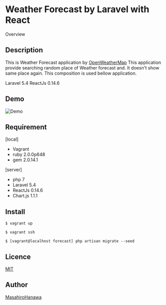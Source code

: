 Weather Forecast by Laravel with React
====

Overview

## Description
This is Weather Forecast application by [OpenWeatherMap](https://openweathermap.org/)
This application provide searching random place of Weather forecast and.
It doesn't show same place again.
This composition is used bellow application.

Laravel 5.4
ReactJs 0.14.6

## Demo

![Demo](https://lh3.googleusercontent.com/EzGeE2Pzhxv2mPlNgerLe1TZDH0F6GAcewjoYR4gLseuuC7LmIxjo1YjwnqOe8p62DbkT1XX8Ofhkm9bEguDaDv9kUiztqZAp2F6YT0aAw-uIPIN3su5e-r9izHoZvMd4CKqRGiy9pKNRBzGtpBWzmXpXtN33zFG9oFhIA0azWFSyB6e-IePbU38nzMyvmSBNXJ50R4qVtSD-PpouW1V4_mTLe8PmNQrjDmYFnC4WanV0Kj5ziYeXCImiHiywB9lSMPyTWNsOokV-7C8TSbQ-4IBRwlnKbrNcXD8p7TV6Lu4E1IIKVL2YKO-j2Poe39elt9aQrXC1ThLwZb2iKsHgzyPNOvKhIZSW9EE0OeZlIaviFuCUjwJPtQerERmRt2dAj0FQ7hdJtwJzvmJIthJ15z2HmnjNu-2BYqCmXmrg7eYh1w_-yd-aYuypjRiGtS2GjSrjhurgnwtJhrqvv06X_s1reyujuZkiMlAL_p3ReTZ9OLROaWoUDQT9F92YL3upZkHT1RBI1olJVEA-w0ri-arRQnHZXK2h5rzfFQwnHWrX_ZLitmzcLD9ploRSixauwvJQMTDRx3DezRDPdRNbJuPMOxX2yuhdVJoLUtqu3xugwgLMjw_gKtnjjmqgQeSEeB-AQ_jGsJnnsdIZMsxipa0tFCKpc3NNvpLtrwvlA=w397-h255-no)

## Requirement

[local]
- Vagrant
- ruby 2.0.0p648
- gem 2.0.14.1

[server]
- php 7
- Laravel 5.4
- ReactJs 0.14.6
- Chart.js 1.1.1

## Install

```vagrantfile
$ vagrant up
```

```vagrantfile
$ vagrant ssh
```

```/var/www/html/forecast
$ [vagrant@localhost forecast] php artisan migrate --seed
```

## Licence

[MIT](https://github.com/tcnksm/tool/blob/master/LICENCE)

## Author

[MasahiroHanawa](https://github.com/MasahiroHanawa)